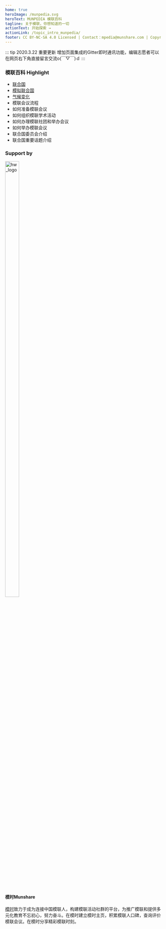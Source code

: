 ```yaml
---
home: true
heroImage: /munpedia.svg
heroText: MUNPEDIA 模联百科
tagline: 关于模联，你想知道的一切
actionText: 开始探索 →
actionLink: /topic_intro_munpedia/
footer: CC BY-NC-SA 4.0 Licensed | Contact：mpedia@munshare.com | Copyright © 2020 Munshare
---
```


::: tip 2020.3.22 重要更新
增加页面集成的Gitter即时通讯功能，编辑志愿者可以在网页右下角直接留言交流o(￣▽￣)ｄ
:::




### 模联百科 Highlight 

- [联合国](https://mpedia.munshare.com/topic_intro_un/)
- [模拟联合国](https://mpedia.munshare.com/topic_intro_mun/)
- [气候变化](/topic_intro_un/ClimateChange.md)
- 模联会议流程
- 如何准备模联会议
- 如何组织模联学术活动
- 如何办理模联社团和举办会议
- 如何举办模联会议
- 联合国委员会介绍
- 联合国重要话题介绍




### Support by 

<img :src="$withBase('/hw_logo.jpeg')" alt="hw_logo" height="60%" width="30%" >
<p>


#### 模时Munshare
[模时](http://47.108.171.59)致力于成为连接中国模联人，构建模联活动社群的平台，为推广模联和提供多元化教育不忘初心，努力奋斗。在模时建立模时主页，积累模联人口碑，查询评价模联会议。在模时分享精彩模联时刻。




